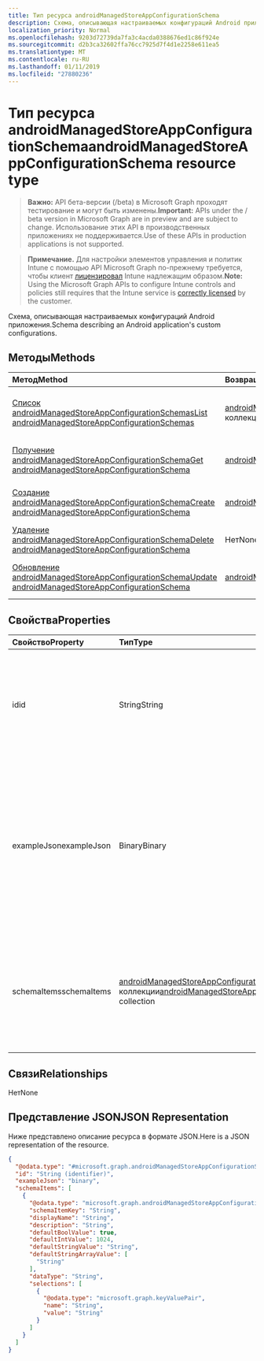 ```yaml
---
title: Тип ресурса androidManagedStoreAppConfigurationSchema
description: Схема, описывающая настраиваемых конфигураций Android приложения.
localization_priority: Normal
ms.openlocfilehash: 9203d72739da7fa3c4acda0388676ed1c86f924e
ms.sourcegitcommit: d2b3ca32602ffa76cc7925d7f4d1e2258e611ea5
ms.translationtype: MT
ms.contentlocale: ru-RU
ms.lasthandoff: 01/11/2019
ms.locfileid: "27880236"
---
```

# <a name="androidmanagedstoreappconfigurationschema-resource-type"></a><span data-ttu-id="a3f84-103">Тип ресурса androidManagedStoreAppConfigurationSchema</span><span class="sxs-lookup"><span data-stu-id="a3f84-103">androidManagedStoreAppConfigurationSchema resource type</span></span>

> <span data-ttu-id="a3f84-104">**Важно:** API бета-версии (/beta) в Microsoft Graph проходят тестирование и могут быть изменены.</span><span class="sxs-lookup"><span data-stu-id="a3f84-104">**Important:** APIs under the / beta version in Microsoft Graph are in preview and are subject to change.</span></span> <span data-ttu-id="a3f84-105">Использование этих API в производственных приложениях не поддерживается.</span><span class="sxs-lookup"><span data-stu-id="a3f84-105">Use of these APIs in production applications is not supported.</span></span>

> <span data-ttu-id="a3f84-106">**Примечание.** Для настройки элементов управления и политик Intune с помощью API Microsoft Graph по-прежнему требуется, чтобы клиент [лицензировал](https://go.microsoft.com/fwlink/?linkid=839381) Intune надлежащим образом.</span><span class="sxs-lookup"><span data-stu-id="a3f84-106">**Note:** Using the Microsoft Graph APIs to configure Intune controls and policies still requires that the Intune service is [correctly licensed](https://go.microsoft.com/fwlink/?linkid=839381) by the customer.</span></span>

<span data-ttu-id="a3f84-107">Схема, описывающая настраиваемых конфигураций Android приложения.</span><span class="sxs-lookup"><span data-stu-id="a3f84-107">Schema describing an Android application's custom configurations.</span></span>
## <a name="methods"></a><span data-ttu-id="a3f84-108">Методы</span><span class="sxs-lookup"><span data-stu-id="a3f84-108">Methods</span></span>
|<span data-ttu-id="a3f84-109">Метод</span><span class="sxs-lookup"><span data-stu-id="a3f84-109">Method</span></span>|<span data-ttu-id="a3f84-110">Возвращаемый тип</span><span class="sxs-lookup"><span data-stu-id="a3f84-110">Return Type</span></span>|<span data-ttu-id="a3f84-111">Описание</span><span class="sxs-lookup"><span data-stu-id="a3f84-111">Description</span></span>|
|:---|:---|:---|
|[<span data-ttu-id="a3f84-112">Список androidManagedStoreAppConfigurationSchemas</span><span class="sxs-lookup"><span data-stu-id="a3f84-112">List androidManagedStoreAppConfigurationSchemas</span></span>](../api/intune-androidforwork-androidmanagedstoreappconfigurationschema-list.md)|<span data-ttu-id="a3f84-113">[androidManagedStoreAppConfigurationSchema](../resources/intune-androidforwork-androidmanagedstoreappconfigurationschema.md) коллекции</span><span class="sxs-lookup"><span data-stu-id="a3f84-113">[androidManagedStoreAppConfigurationSchema](../resources/intune-androidforwork-androidmanagedstoreappconfigurationschema.md) collection</span></span>|<span data-ttu-id="a3f84-114">Свойства списка и связей объектов [androidManagedStoreAppConfigurationSchema](../resources/intune-androidforwork-androidmanagedstoreappconfigurationschema.md) .</span><span class="sxs-lookup"><span data-stu-id="a3f84-114">List properties and relationships of the [androidManagedStoreAppConfigurationSchema](../resources/intune-androidforwork-androidmanagedstoreappconfigurationschema.md) objects.</span></span>|
|[<span data-ttu-id="a3f84-115">Получение androidManagedStoreAppConfigurationSchema</span><span class="sxs-lookup"><span data-stu-id="a3f84-115">Get androidManagedStoreAppConfigurationSchema</span></span>](../api/intune-androidforwork-androidmanagedstoreappconfigurationschema-get.md)|<span data-ttu-id="a3f84-116">[androidManagedStoreAppConfigurationSchema](../resources/intune-androidforwork-androidmanagedstoreappconfigurationschema.md);</span><span class="sxs-lookup"><span data-stu-id="a3f84-116">[androidManagedStoreAppConfigurationSchema](../resources/intune-androidforwork-androidmanagedstoreappconfigurationschema.md)</span></span>|<span data-ttu-id="a3f84-117">Чтение свойства и связи объекта [androidManagedStoreAppConfigurationSchema](../resources/intune-androidforwork-androidmanagedstoreappconfigurationschema.md) .</span><span class="sxs-lookup"><span data-stu-id="a3f84-117">Read properties and relationships of the [androidManagedStoreAppConfigurationSchema](../resources/intune-androidforwork-androidmanagedstoreappconfigurationschema.md) object.</span></span>|
|[<span data-ttu-id="a3f84-118">Создание androidManagedStoreAppConfigurationSchema</span><span class="sxs-lookup"><span data-stu-id="a3f84-118">Create androidManagedStoreAppConfigurationSchema</span></span>](../api/intune-androidforwork-androidmanagedstoreappconfigurationschema-create.md)|<span data-ttu-id="a3f84-119">[androidManagedStoreAppConfigurationSchema](../resources/intune-androidforwork-androidmanagedstoreappconfigurationschema.md);</span><span class="sxs-lookup"><span data-stu-id="a3f84-119">[androidManagedStoreAppConfigurationSchema](../resources/intune-androidforwork-androidmanagedstoreappconfigurationschema.md)</span></span>|<span data-ttu-id="a3f84-120">Создание нового объекта [androidManagedStoreAppConfigurationSchema](../resources/intune-androidforwork-androidmanagedstoreappconfigurationschema.md) .</span><span class="sxs-lookup"><span data-stu-id="a3f84-120">Create a new [androidManagedStoreAppConfigurationSchema](../resources/intune-androidforwork-androidmanagedstoreappconfigurationschema.md) object.</span></span>|
|[<span data-ttu-id="a3f84-121">Удаление androidManagedStoreAppConfigurationSchema</span><span class="sxs-lookup"><span data-stu-id="a3f84-121">Delete androidManagedStoreAppConfigurationSchema</span></span>](../api/intune-androidforwork-androidmanagedstoreappconfigurationschema-delete.md)|<span data-ttu-id="a3f84-122">Нет</span><span class="sxs-lookup"><span data-stu-id="a3f84-122">None</span></span>|<span data-ttu-id="a3f84-123">Удаляет [androidManagedStoreAppConfigurationSchema](../resources/intune-androidforwork-androidmanagedstoreappconfigurationschema.md).</span><span class="sxs-lookup"><span data-stu-id="a3f84-123">Deletes a [androidManagedStoreAppConfigurationSchema](../resources/intune-androidforwork-androidmanagedstoreappconfigurationschema.md).</span></span>|
|[<span data-ttu-id="a3f84-124">Обновление androidManagedStoreAppConfigurationSchema</span><span class="sxs-lookup"><span data-stu-id="a3f84-124">Update androidManagedStoreAppConfigurationSchema</span></span>](../api/intune-androidforwork-androidmanagedstoreappconfigurationschema-update.md)|<span data-ttu-id="a3f84-125">[androidManagedStoreAppConfigurationSchema](../resources/intune-androidforwork-androidmanagedstoreappconfigurationschema.md);</span><span class="sxs-lookup"><span data-stu-id="a3f84-125">[androidManagedStoreAppConfigurationSchema](../resources/intune-androidforwork-androidmanagedstoreappconfigurationschema.md)</span></span>|<span data-ttu-id="a3f84-126">Обновление свойства объекта [androidManagedStoreAppConfigurationSchema](../resources/intune-androidforwork-androidmanagedstoreappconfigurationschema.md) .</span><span class="sxs-lookup"><span data-stu-id="a3f84-126">Update the properties of a [androidManagedStoreAppConfigurationSchema](../resources/intune-androidforwork-androidmanagedstoreappconfigurationschema.md) object.</span></span>|

## <a name="properties"></a><span data-ttu-id="a3f84-127">Свойства</span><span class="sxs-lookup"><span data-stu-id="a3f84-127">Properties</span></span>
|<span data-ttu-id="a3f84-128">Свойство</span><span class="sxs-lookup"><span data-stu-id="a3f84-128">Property</span></span>|<span data-ttu-id="a3f84-129">Тип</span><span class="sxs-lookup"><span data-stu-id="a3f84-129">Type</span></span>|<span data-ttu-id="a3f84-130">Описание</span><span class="sxs-lookup"><span data-stu-id="a3f84-130">Description</span></span>|
|:---|:---|:---|
|<span data-ttu-id="a3f84-131">id</span><span class="sxs-lookup"><span data-stu-id="a3f84-131">id</span></span>|<span data-ttu-id="a3f84-132">String</span><span class="sxs-lookup"><span data-stu-id="a3f84-132">String</span></span>|<span data-ttu-id="a3f84-133">Ключ объекта, которому соответствует имя пакета Android для схемы приложений.</span><span class="sxs-lookup"><span data-stu-id="a3f84-133">Key of the entity the Android package name for the application the schema corresponds to</span></span>|
|<span data-ttu-id="a3f84-134">exampleJson</span><span class="sxs-lookup"><span data-stu-id="a3f84-134">exampleJson</span></span>|<span data-ttu-id="a3f84-135">Binary</span><span class="sxs-lookup"><span data-stu-id="a3f84-135">Binary</span></span>|<span data-ttu-id="a3f84-136">Массив байтов в кодировке UTF8, содержащий образец соответствующей схеме строки JSON, который иллюстрирует настройку приложения.</span><span class="sxs-lookup"><span data-stu-id="a3f84-136">UTF8 encoded byte array containing example JSON string conforming to this schema that demonstrates how to set the configuration for this app</span></span>|
|<span data-ttu-id="a3f84-137">schemaItems</span><span class="sxs-lookup"><span data-stu-id="a3f84-137">schemaItems</span></span>|<span data-ttu-id="a3f84-138">[androidManagedStoreAppConfigurationSchemaItem](../resources/intune-androidforwork-androidmanagedstoreappconfigurationschemaitem.md) коллекции</span><span class="sxs-lookup"><span data-stu-id="a3f84-138">[androidManagedStoreAppConfigurationSchemaItem](../resources/intune-androidforwork-androidmanagedstoreappconfigurationschemaitem.md) collection</span></span>|<span data-ttu-id="a3f84-139">Коллекция элементов, каждый из которых представляет именованный параметр конфигурации в схеме</span><span class="sxs-lookup"><span data-stu-id="a3f84-139">Collection of items each representing a named configuration option in the schema</span></span>|

## <a name="relationships"></a><span data-ttu-id="a3f84-140">Связи</span><span class="sxs-lookup"><span data-stu-id="a3f84-140">Relationships</span></span>
<span data-ttu-id="a3f84-141">Нет</span><span class="sxs-lookup"><span data-stu-id="a3f84-141">None</span></span>
## <a name="json-representation"></a><span data-ttu-id="a3f84-142">Представление JSON</span><span class="sxs-lookup"><span data-stu-id="a3f84-142">JSON Representation</span></span>
<span data-ttu-id="a3f84-143">Ниже представлено описание ресурса в формате JSON.</span><span class="sxs-lookup"><span data-stu-id="a3f84-143">Here is a JSON representation of the resource.</span></span>
<!-- {
  "blockType": "resource",
  "keyProperty": "id",
  "@odata.type": "microsoft.graph.androidManagedStoreAppConfigurationSchema"
}
-->
``` json
{
  "@odata.type": "#microsoft.graph.androidManagedStoreAppConfigurationSchema",
  "id": "String (identifier)",
  "exampleJson": "binary",
  "schemaItems": [
    {
      "@odata.type": "microsoft.graph.androidManagedStoreAppConfigurationSchemaItem",
      "schemaItemKey": "String",
      "displayName": "String",
      "description": "String",
      "defaultBoolValue": true,
      "defaultIntValue": 1024,
      "defaultStringValue": "String",
      "defaultStringArrayValue": [
        "String"
      ],
      "dataType": "String",
      "selections": [
        {
          "@odata.type": "microsoft.graph.keyValuePair",
          "name": "String",
          "value": "String"
        }
      ]
    }
  ]
}
```





